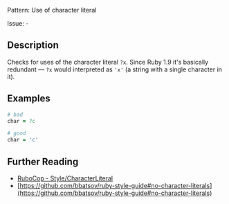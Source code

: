 Pattern: Use of character literal

Issue: -

## Description

Checks for uses of the character literal `?x`. Since Ruby 1.9 it's basically redundant — `?x` would interpreted as `'x'` (a string with a single character in it).

## Examples

```ruby
# bad
char = ?c

# good
char = 'c'
```

## Further Reading

* [RuboCop - Style/CharacterLiteral](https://rubocop.readthedocs.io/en/latest/cops_style/#stylecharacterliteral)
* [https://github.com/bbatsov/ruby-style-guide#no-character-literals](https://github.com/bbatsov/ruby-style-guide#no-character-literals)
